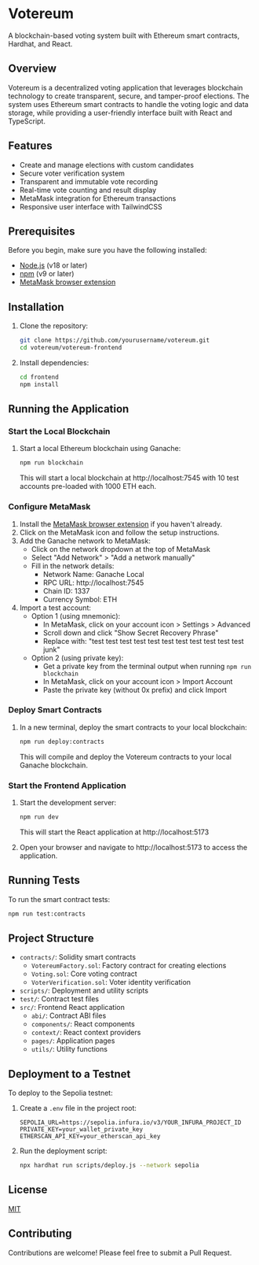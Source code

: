 # Votereum

A blockchain-based voting system built with Ethereum smart contracts, Hardhat, and React.

## Overview

Votereum is a decentralized voting application that leverages blockchain technology to create transparent, secure, and tamper-proof elections. The system uses Ethereum smart contracts to handle the voting logic and data storage, while providing a user-friendly interface built with React and TypeScript.

## Features

- Create and manage elections with custom candidates
- Secure voter verification system
- Transparent and immutable vote recording
- Real-time vote counting and result display
- MetaMask integration for Ethereum transactions
- Responsive user interface with TailwindCSS

## Prerequisites

Before you begin, make sure you have the following installed:
- [Node.js](https://nodejs.org/) (v18 or later)
- [npm](https://www.npmjs.com/) (v9 or later)
- [MetaMask browser extension](https://metamask.io/download/)

## Installation

1. Clone the repository:
   ```bash
   git clone https://github.com/yourusername/votereum.git
   cd votereum/votereum-frontend
   ```

2. Install dependencies:
   ```bash
   cd frontend
   npm install
   ```

## Running the Application

### Start the Local Blockchain

1. Start a local Ethereum blockchain using Ganache:
   ```bash
   npm run blockchain
   ```
   This will start a local blockchain at http://localhost:7545 with 10 test accounts pre-loaded with 1000 ETH each.

### Configure MetaMask

1. Install the [MetaMask browser extension](https://metamask.io/download/) if you haven't already.
2. Click on the MetaMask icon and follow the setup instructions.
3. Add the Ganache network to MetaMask:
   - Click on the network dropdown at the top of MetaMask
   - Select "Add Network" > "Add a network manually"
   - Fill in the network details:
     - Network Name: Ganache Local
     - RPC URL: http://localhost:7545
     - Chain ID: 1337
     - Currency Symbol: ETH
4. Import a test account:
   - Option 1 (using mnemonic):
     - In MetaMask, click on your account icon > Settings > Advanced
     - Scroll down and click "Show Secret Recovery Phrase"
     - Replace with: "test test test test test test test test test test test junk"
   - Option 2 (using private key):
     - Get a private key from the terminal output when running `npm run blockchain`
     - In MetaMask, click on your account icon > Import Account
     - Paste the private key (without 0x prefix) and click Import

### Deploy Smart Contracts

1. In a new terminal, deploy the smart contracts to your local blockchain:
   ```bash
   npm run deploy:contracts
   ```
   This will compile and deploy the Votereum contracts to your local Ganache blockchain.

### Start the Frontend Application

1. Start the development server:
   ```bash
   npm run dev
   ```
   This will start the React application at http://localhost:5173

2. Open your browser and navigate to http://localhost:5173 to access the application.

## Running Tests

To run the smart contract tests:
```bash
npm run test:contracts
```

## Project Structure

- `contracts/`: Solidity smart contracts
  - `VotereumFactory.sol`: Factory contract for creating elections
  - `Voting.sol`: Core voting contract
  - `VoterVerification.sol`: Voter identity verification
- `scripts/`: Deployment and utility scripts
- `test/`: Contract test files
- `src/`: Frontend React application
  - `abi/`: Contract ABI files
  - `components/`: React components
  - `context/`: React context providers
  - `pages/`: Application pages
  - `utils/`: Utility functions

## Deployment to a Testnet

To deploy to the Sepolia testnet:
1. Create a `.env` file in the project root:
   ```
   SEPOLIA_URL=https://sepolia.infura.io/v3/YOUR_INFURA_PROJECT_ID
   PRIVATE_KEY=your_wallet_private_key
   ETHERSCAN_API_KEY=your_etherscan_api_key
   ```
2. Run the deployment script:
   ```bash
   npx hardhat run scripts/deploy.js --network sepolia
   ```

## License

[MIT](LICENSE)

## Contributing

Contributions are welcome! Please feel free to submit a Pull Request.